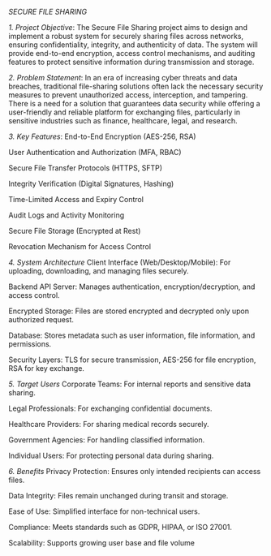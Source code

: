 *SECURE FILE SHARING*

*1. Project Objective*:
 The Secure File Sharing project aims to design and implement a robust system for securely sharing files across networks, ensuring confidentiality, integrity, and authenticity of data. The system will provide end-to-end encryption, access control mechanisms, and auditing features to protect sensitive information during transmission and storage.

*2. Problem Statement*:
 In an era of increasing cyber threats and data breaches, traditional file-sharing solutions often lack the necessary security measures to prevent unauthorized access, interception, and tampering. There is a need for a solution that guarantees data security while offering a user-friendly and reliable platform for exchanging files, particularly in sensitive industries such as finance, healthcare, legal, and research.

*3. Key Features*:
 End-to-End Encryption (AES-256, RSA)

 User Authentication and Authorization (MFA, RBAC)

 Secure File Transfer Protocols (HTTPS, SFTP)

 Integrity Verification (Digital Signatures, Hashing)

 Time-Limited Access and Expiry Control

 Audit Logs and Activity Monitoring

 Secure File Storage (Encrypted at Rest)

 Revocation Mechanism for Access Control

*4. System Architecture*
 Client Interface (Web/Desktop/Mobile): For uploading, downloading, and managing files securely.

 Backend API Server: Manages authentication, encryption/decryption, and access control.

 Encrypted Storage: Files are stored encrypted and decrypted only upon authorized request.

 Database: Stores metadata such as user information, file information, and permissions.

 Security Layers: TLS for secure transmission, AES-256 for file encryption, RSA for key exchange.

*5. Target Users*
 Corporate Teams: For internal reports and sensitive data sharing.

 Legal Professionals: For exchanging confidential documents.

 Healthcare Providers: For sharing medical records securely.

 Government Agencies: For handling classified information.

 Individual Users: For protecting personal data during sharing.

*6. Benefits*
 Privacy Protection: Ensures only intended recipients can access files.

 Data Integrity: Files remain unchanged during transit and storage.

 Ease of Use: Simplified interface for non-technical users.

 Compliance: Meets standards such as GDPR, HIPAA, or ISO 27001.

 Scalability: Supports growing user base and file volume
